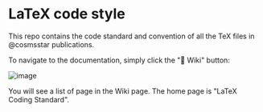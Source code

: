 # LaTeX code style

This repo contains the code standard and convention of all the TeX files in @cosmsstar publications. 

To navigate to the documentation, simply click the "📖 Wiki" button:

![image](https://user-images.githubusercontent.com/72138063/139688893-4dda0442-8d19-46f9-9767-4b182871a4b3.png)

You will see a list of page in the Wiki page. The home page is "LaTeX Coding Standard".
